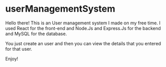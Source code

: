 # userManagementSystem

Hello there! This is an User management system I made on my free time. I used React for the front-end and Node.Js and Express.Js for the backend and MySQL for the database. 

You just create an user and then you can view the details that you entered for that user.

Enjoy!
